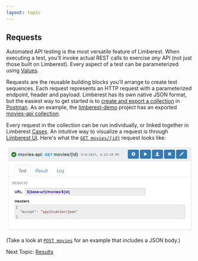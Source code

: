 ```yaml
---
layout: topic
---
```

## Requests
Automated API testing is the most versatile feature of Limberest. When executing a test, 
you'll invoke actual REST calls to exercise *any* API (not just those built on Limberest).
Every aspect of a test can be parameterized using [Values](values).

Requests are the reusable building blocks you'll arrange to create test sequences.
Each request represents an HTTP request with a parameterized endpoint, header and payload.
Limberest has its own native JSON format, but the easiest way to get started is to
[create and export a collection](https://www.getpostman.com/docs/postman/collections/creating_collections) 
in [Postman](https://www.getpostman.com/).  As an example, the [limberest-demo](https://github.com/limberest/limberest-demo)
project has an exported [movies-api collection](https://github.com/limberest/limberest-demo/blob/master/test/movies-api.postman).

Every request in the collection can be run individually, or linked together in Limberest [Cases](cases).
An intuitive way to visualize a request is through [Limberest UI](https://limberest.io/ui/requests).
Here's what the [`GET movies/{id}`](https://limberest.io/ui/requests/movies-api/GET/movies/{id}) request looks like:

!['GET movies/id' request](../img/get-movies-id-request.png)

(Take a look at [`POST movies`](https://limberest.io/ui/requests/movies-api/POST/movies) for an example that includes a JSON body.)

Next Topic: [Results](results)
